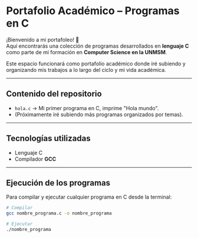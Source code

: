 # Portafolio Académico – Programas en C

¡Bienvenido a mi portafoleo! 🚀  
Aquí encontrarás una colección de programas desarrollados en **lenguaje C** como parte de mi formación en **Computer Science en la UNMSM**.  

Este espacio funcionará como portafolio académico donde iré subiendo y organizando mis trabajos a lo largo del ciclo y mi vida académica.  

-------------------------------

## Contenido del repositorio

- `hola.c` → Mi primer programa en C, imprime "Hola mundo".
- (Próximamente iré subiendo más programas organizados por temas).

-------------------------------

## Tecnologías utilizadas

- Lenguaje C  
- Compilador **GCC**  

------------------------------

## Ejecución de los programas

Para compilar y ejecutar cualquier programa en C desde la terminal:

```bash
# Compilar
gcc nombre_programa.c -o nombre_programa

# Ejecutar
./nombre_programa
